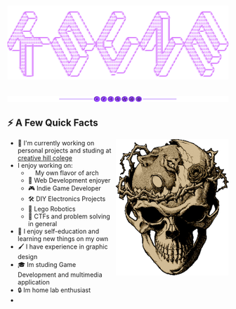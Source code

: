 <div align="center">
  <img src="imgs/classKsune.png">
  <br><br><br>
  <img src="imgs/separator.png">
</div>

## ⚡️ A Few Quick **Facts**

<img height="310" src="gifs/berserk.gif" align=right>

- 🌱 I'm currently working on personal projects and studing at [creative hill colege](https://www.creativehill.cz/)
-  I enjoy working on:
    - <img height="12" width="12" src="[https://cdn.simpleicons.org/archlinux](https://cdn.simpleicons.org/archlinux)" /> My own flavor of arch
    - 📱 Web Development enjoyer
    - 🎮 Indie Game Developer
    - 🛠 DIY Electronics Projects
    - 🤖 Lego Robotics
    - 🏴 CTFs and problem solving in general
- 🧠 I enjoy self-education and learning new things on my own
- 🖌 I have experience in graphic design
- 🎓 Im studing Game Development and multimedia application
- 🔒 Im home lab enthusiast
- 
